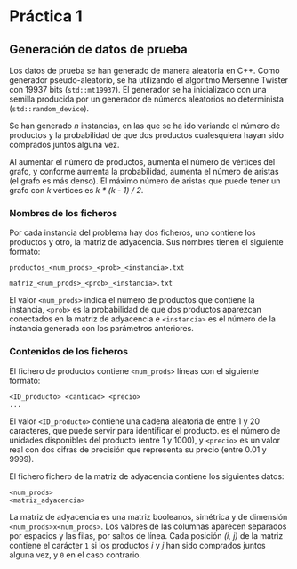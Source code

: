 # Práctica 1

## Generación de datos de prueba
Los datos de prueba se han generado de manera aleatoria en C++. Como
generador pseudo-aleatorio, se ha utilizando el algoritmo Mersenne Twister
con 19937 bits (`std::mt19937`). El generador se ha inicializado con una
semilla producida por un generador de números aleatorios no determinista
(`std::random_device`).

Se han generado _n_ instancias, en las que se ha ido variando el número de
productos y la probabilidad de que dos productos cualesquiera hayan sido
comprados juntos alguna vez.

Al aumentar el número de productos, aumenta el número de vértices del grafo,
y conforme aumenta la probabilidad, aumenta el número de aristas (el grafo es
más denso). El máximo número de aristas que puede tener un grafo con _k_
vértices es _k * (k - 1) / 2_.

### Nombres de los ficheros
Por cada instancia del problema hay dos ficheros, uno contiene los productos
y otro, la matriz de adyacencia. Sus nombres tienen el siguiente formato:

    productos_<num_prods>_<prob>_<instancia>.txt
    
    matriz_<num_prods>_<prob>_<instancia>.txt

El valor `<num_prods>` indica el número de productos que contiene la
instancia, `<prob>` es la probabilidad de que dos productos aparezcan
conectados en la matriz de adyacencia e `<instancia>` es el número de la
instancia generada con los parámetros anteriores.

### Contenidos de los ficheros
El fichero de productos contiene `<num_prods>` líneas con el siguiente formato:

    <ID_producto> <cantidad> <precio> 
    ...

El valor `<ID_producto>` contiene una cadena aleatoria de entre 1 y 20
caracteres, que puede servir para identificar el producto. <cantidad> es el
número de unidades disponibles del producto (entre 1 y 1000), y `<precio>` es
un valor real con dos cifras de precisión que representa su precio (entre
0.01 y 9999).

El fichero fichero de la matriz de adyacencia contiene los siguientes datos:

    <num_prods>
    <matriz_adyacencia>

La matriz de adyacencia es una matriz booleanos, simétrica y de dimensión
`<num_prods>x<num_prods>`. Los valores de las columnas aparecen separados por
espacios y las filas, por saltos de línea. Cada posición _(i, j)_ de la
matriz contiene el carácter `1` si los productos _i_ y _j_ han sido comprados
juntos alguna vez, y `0` en el caso contrario.
